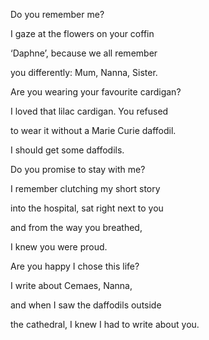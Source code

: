 Do you remember me?

I gaze at the flowers on your coffin

‘Daphne’, because we all remember

you differently: Mum, Nanna, Sister.

Are you wearing your favourite cardigan?

I loved that lilac cardigan. You refused

to wear it without a Marie Curie daffodil.

I should get some daffodils.

Do you promise to stay with me?

I remember clutching my short story

into the hospital, sat right next to you

and from the way you breathed,

I knew you were proud.

Are you happy I chose this life?

I write about Cemaes, Nanna,

and when I saw the daffodils outside

the cathedral, I knew I had to write about you.